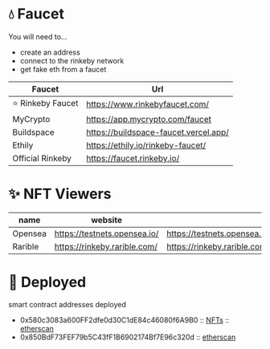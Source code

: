 # 💧 Faucet

You will need to...

- create an address
- connect to the rinkeby network
- get fake eth from a faucet

| Faucet            | Url                                   |
| ----------------- | ------------------------------------- |
| ⭐ Rinkeby Faucet | https://www.rinkebyfaucet.com/        |
| MyCrypto          | https://app.mycrypto.com/faucet       |
| Buildspace        | https://buildspace-faucet.vercel.app/ |
| Ethily            | https://ethily.io/rinkeby-faucet/     |
| Official Rinkeby  | https://faucet.rinkeby.io/            |

# ✨ NFT Viewers

| name    | website                      | specific NFT                                                                         |
| ------- | ---------------------------- | ------------------------------------------------------------------------------------ |
| Opensea | https://testnets.opensea.io/ | https://testnets.opensea.io/assets/INSERT_CONTRACT_ADDRESS_HERE/INSERT_TOKEN_ID_HERE |
| Rarible | https://rinkeby.rarible.com/ | https://rinkeby.rarible.com/token/INSERT_CONTRACT_ADDRESS_HERE:INSERT_TOKEN_ID_HERE  |

# 🚀 Deployed

smart contract addresses deployed

- 0x580c3083a600FF2dfe0d30C1dE84c46080f6A9B0 :: [NFTs](https://testnets.opensea.io/collection/squarenft-1yjwgufdid) :: [etherscan](https://rinkeby.etherscan.io/address/0x580c3083a600FF2dfe0d30C1dE84c46080f6A9B0)
- 0x850BdF73FEF79b5C43fF1B6902174Bf7E96c320d :: [etherscan](https://rinkeby.etherscan.io/address/0x850BdF73FEF79b5C43fF1B6902174Bf7E96c320d)

